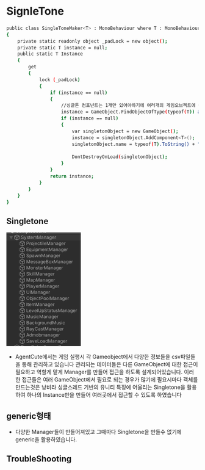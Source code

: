 
# SignleTone
```sh
public class SingleToneMaker<T> : MonoBehaviour where T : MonoBehaviour
{
    private static readonly object _padLock = new object();
    private static T instance = null;
    public static T Instance
    {
        get
        {
            lock (_padLock)
            {
                if (instance == null)
                {
                    //싱글톤 컴포넌트는 1개만 있어야하기에 여러개의 게임오브젝트에 들어있다면 그 자체로 이미 싱글톤이 아님
                    instance = GameObject.FindObjectOfType(typeof(T)) as T;
                    if (instance == null)
                    {
                        var singletonObject = new GameObject();
                        instance = singletonObject.AddComponent<T>();
                        singletonObject.name = typeof(T).ToString() + " (Singleton)";

                        DontDestroyOnLoad(singletonObject);
                    }
                }
                return instance;
            }
        }
    }
}

```

## Singletone
![SystemManager](./1.PNG)
* AgentCute에서는 게임 실행시 각 Gameobject에서 다양한 정보들을 csv파일들을 통해 관리하고 있습니다
관리되는 데이터들은 다른 GameObject에 대한 접근이 필요하고 역할게 맡게 Manager를 만들어 접근을 하도록 설계되어있습니다.
이러한 접근들은 여러 GameObject에서 필요로 되는 경우가 많기에 필요시마다 객체를 만드는것은 낭비라 
싱글스레드 기반의 유니티 특징에 어울리는 Singletone을 활용하여 하나의 Instance만을 만들어 여러곳에서 접근할 수 있도록  하였습니다

## generic형태
* 다양한 Manager들이 만들어져있고 그때마다 Singletone을 만들수 없기에 generic을 활용하였습니다.



## TroubleShooting


